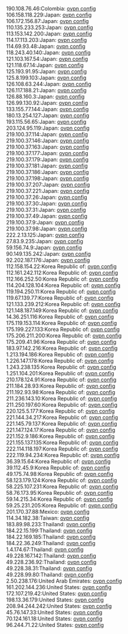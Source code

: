 190.108.76.46:Colombia: [ovpn config](vpn/190_108_76_46.ovpn)  
106.158.118.229:Japan: [ovpn config](vpn/106_158_118_229.ovpn)  
106.172.156.87:Japan: [ovpn config](vpn/106_172_156_87.ovpn)  
110.135.233.253:Japan: [ovpn config](vpn/110_135_233_253.ovpn)  
113.153.142.200:Japan: [ovpn config](vpn/113_153_142_200.ovpn)  
114.17.113.203:Japan: [ovpn config](vpn/114_17_113_203.ovpn)  
114.69.93.48:Japan: [ovpn config](vpn/114_69_93_48.ovpn)  
118.243.40.140:Japan: [ovpn config](vpn/118_243_40_140.ovpn)  
121.103.167.54:Japan: [ovpn config](vpn/121_103_167_54.ovpn)  
121.118.67.14:Japan: [ovpn config](vpn/121_118_67_14.ovpn)  
125.193.91.95:Japan: [ovpn config](vpn/125_193_91_95.ovpn)  
125.8.199.103:Japan: [ovpn config](vpn/125_8_199_103.ovpn)  
126.108.63.244:Japan: [ovpn config](vpn/126_108_63_244.ovpn)  
126.117.188.21:Japan: [ovpn config](vpn/126_117_188_21.ovpn)  
126.88.160.3:Japan: [ovpn config](vpn/126_88_160_3.ovpn)  
126.99.130.92:Japan: [ovpn config](vpn/126_99_130_92.ovpn)  
133.155.77.144:Japan: [ovpn config](vpn/133_155_77_144.ovpn)  
180.13.254.127:Japan: [ovpn config](vpn/180_13_254_127.ovpn)  
193.115.56.65:Japan: [ovpn config](vpn/193_115_56_65.ovpn)  
203.124.95.119:Japan: [ovpn config](vpn/203_124_95_119.ovpn)  
219.100.37.114:Japan: [ovpn config](vpn/219_100_37_114.ovpn)  
219.100.37.146:Japan: [ovpn config](vpn/219_100_37_146.ovpn)  
219.100.37.163:Japan: [ovpn config](vpn/219_100_37_163.ovpn)  
219.100.37.177:Japan: [ovpn config](vpn/219_100_37_177.ovpn)  
219.100.37.179:Japan: [ovpn config](vpn/219_100_37_179.ovpn)  
219.100.37.181:Japan: [ovpn config](vpn/219_100_37_181.ovpn)  
219.100.37.186:Japan: [ovpn config](vpn/219_100_37_186.ovpn)  
219.100.37.198:Japan: [ovpn config](vpn/219_100_37_198.ovpn)  
219.100.37.207:Japan: [ovpn config](vpn/219_100_37_207.ovpn)  
219.100.37.221:Japan: [ovpn config](vpn/219_100_37_221.ovpn)  
219.100.37.26:Japan: [ovpn config](vpn/219_100_37_26.ovpn)  
219.100.37.30:Japan: [ovpn config](vpn/219_100_37_30.ovpn)  
219.100.37.31:Japan: [ovpn config](vpn/219_100_37_31.ovpn)  
219.100.37.49:Japan: [ovpn config](vpn/219_100_37_49.ovpn)  
219.100.37.9:Japan: [ovpn config](vpn/219_100_37_9.ovpn)  
219.100.37.98:Japan: [ovpn config](vpn/219_100_37_98.ovpn)  
222.2.13.125:Japan: [ovpn config](vpn/222_2_13_125.ovpn)  
27.83.9.235:Japan: [ovpn config](vpn/27_83_9_235.ovpn)  
59.156.74.9:Japan: [ovpn config](vpn/59_156_74_9.ovpn)  
90.149.135.242:Japan: [ovpn config](vpn/90_149_135_242.ovpn)  
92.202.187.176:Japan: [ovpn config](vpn/92_202_187_176.ovpn)  
112.158.154.22:Korea Republic of: [ovpn config](vpn/112_158_154_22.ovpn)  
112.161.242.112:Korea Republic of: [ovpn config](vpn/112_161_242_112.ovpn)  
112.166.252.50:Korea Republic of: [ovpn config](vpn/112_166_252_50.ovpn)  
114.204.128.104:Korea Republic of: [ovpn config](vpn/114_204_128_104.ovpn)  
119.194.250.11:Korea Republic of: [ovpn config](vpn/119_194_250_11.ovpn)  
119.67.139.77:Korea Republic of: [ovpn config](vpn/119_67_139_77.ovpn)  
121.133.239.212:Korea Republic of: [ovpn config](vpn/121_133_239_212.ovpn)  
121.148.187.149:Korea Republic of: [ovpn config](vpn/121_148_187_149.ovpn)  
14.36.251.116:Korea Republic of: [ovpn config](vpn/14_36_251_116.ovpn)  
175.119.153.114:Korea Republic of: [ovpn config](vpn/175_119_153_114.ovpn)  
175.199.227.133:Korea Republic of: [ovpn config](vpn/175_199_227_133.ovpn)  
175.206.211.200:Korea Republic of: [ovpn config](vpn/175_206_211_200.ovpn)  
175.209.41.96:Korea Republic of: [ovpn config](vpn/175_209_41_96.ovpn)  
183.97.142.216:Korea Republic of: [ovpn config](vpn/183_97_142_216.ovpn)  
1.213.194.186:Korea Republic of: [ovpn config](vpn/1_213_194_186.ovpn)  
1.226.147.178:Korea Republic of: [ovpn config](vpn/1_226_147_178.ovpn)  
1.243.238.135:Korea Republic of: [ovpn config](vpn/1_243_238_135.ovpn)  
1.251.104.201:Korea Republic of: [ovpn config](vpn/1_251_104_201.ovpn)  
210.178.124.91:Korea Republic of: [ovpn config](vpn/210_178_124_91.ovpn)  
211.184.28.93:Korea Republic of: [ovpn config](vpn/211_184_28_93.ovpn)  
211.192.93.98:Korea Republic of: [ovpn config](vpn/211_192_93_98.ovpn)  
211.236.143.10:Korea Republic of: [ovpn config](vpn/211_236_143_10.ovpn)  
211.250.197.60:Korea Republic of: [ovpn config](vpn/211_250_197_60.ovpn)  
220.125.5.177:Korea Republic of: [ovpn config](vpn/220_125_5_177.ovpn)  
221.144.34.217:Korea Republic of: [ovpn config](vpn/221_144_34_217.ovpn)  
221.145.79.137:Korea Republic of: [ovpn config](vpn/221_145_79_137.ovpn)  
221.147.124.17:Korea Republic of: [ovpn config](vpn/221_147_124_17.ovpn)  
221.152.9.186:Korea Republic of: [ovpn config](vpn/221_152_9_186.ovpn)  
221.155.137.135:Korea Republic of: [ovpn config](vpn/221_155_137_135.ovpn)  
222.114.118.197:Korea Republic of: [ovpn config](vpn/222_114_118_197.ovpn)  
222.119.94.234:Korea Republic of: [ovpn config](vpn/222_119_94_234.ovpn)  
36.39.15.64:Korea Republic of: [ovpn config](vpn/36_39_15_64.ovpn)  
39.112.45.9:Korea Republic of: [ovpn config](vpn/39_112_45_9.ovpn)  
49.175.74.98:Korea Republic of: [ovpn config](vpn/49_175_74_98.ovpn)  
58.123.179.124:Korea Republic of: [ovpn config](vpn/58_123_179_124.ovpn)  
58.225.107.231:Korea Republic of: [ovpn config](vpn/58_225_107_231.ovpn)  
58.76.173.95:Korea Republic of: [ovpn config](vpn/58_76_173_95.ovpn)  
59.14.215.34:Korea Republic of: [ovpn config](vpn/59_14_215_34.ovpn)  
59.25.231.205:Korea Republic of: [ovpn config](vpn/59_25_231_205.ovpn)  
201.170.37.88:Mexico: [ovpn config](vpn/201_170_37_88.ovpn)  
114.34.182.38:Taiwan: [ovpn config](vpn/114_34_182_38.ovpn)  
183.89.98.233:Thailand: [ovpn config](vpn/183_89_98_233.ovpn)  
184.22.15.199:Thailand: [ovpn config](vpn/184_22_15_199.ovpn)  
184.22.169.185:Thailand: [ovpn config](vpn/184_22_169_185.ovpn)  
184.22.36.249:Thailand: [ovpn config](vpn/184_22_36_249.ovpn)  
1.4.174.67:Thailand: [ovpn config](vpn/1_4_174_67.ovpn)  
49.228.167.142:Thailand: [ovpn config](vpn/49_228_167_142.ovpn)  
49.228.236.92:Thailand: [ovpn config](vpn/49_228_236_92.ovpn)  
49.228.38.31:Thailand: [ovpn config](vpn/49_228_38_31.ovpn)  
49.228.99.80:Thailand: [ovpn config](vpn/49_228_99_80.ovpn)  
2.50.238.176:United Arab Emirates: [ovpn config](vpn/2_50_238_176.ovpn)  
161.202.144.236:United States: [ovpn config](vpn/161_202_144_236.ovpn)  
172.107.219.42:United States: [ovpn config](vpn/172_107_219_42.ovpn)  
198.13.36.179:United States: [ovpn config](vpn/198_13_36_179.ovpn)  
208.94.244.242:United States: [ovpn config](vpn/208_94_244_242.ovpn)  
45.76.147.33:United States: [ovpn config](vpn/45_76_147_33.ovpn)  
70.124.161.18:United States: [ovpn config](vpn/70_124_161_18.ovpn)  
96.244.71.22:United States: [ovpn config](vpn/96_244_71_22.ovpn)  
